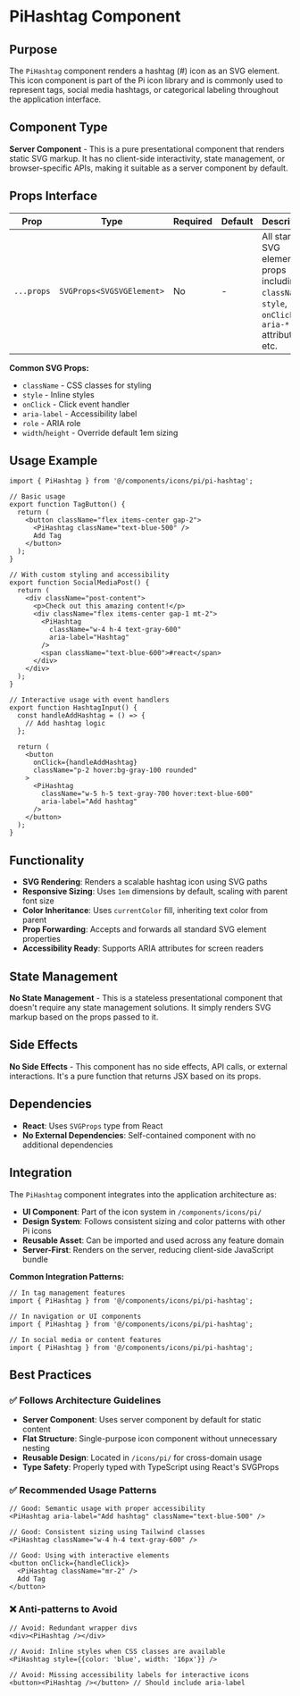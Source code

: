# PiHashtag Component

## Purpose

The `PiHashtag` component renders a hashtag (#) icon as an SVG element. This icon component is part of the Pi icon library and is commonly used to represent tags, social media hashtags, or categorical labeling throughout the application interface.

## Component Type

**Server Component** - This is a pure presentational component that renders static SVG markup. It has no client-side interactivity, state management, or browser-specific APIs, making it suitable as a server component by default.

## Props Interface

| Prop | Type | Required | Default | Description |
|------|------|----------|---------|-------------|
| `...props` | `SVGProps<SVGSVGElement>` | No | - | All standard SVG element props including `className`, `style`, `onClick`, `aria-*` attributes, etc. |

**Common SVG Props:**
- `className` - CSS classes for styling
- `style` - Inline styles
- `onClick` - Click event handler
- `aria-label` - Accessibility label
- `role` - ARIA role
- `width`/`height` - Override default 1em sizing

## Usage Example

```tsx
import { PiHashtag } from '@/components/icons/pi/pi-hashtag';

// Basic usage
export function TagButton() {
  return (
    <button className="flex items-center gap-2">
      <PiHashtag className="text-blue-500" />
      Add Tag
    </button>
  );
}

// With custom styling and accessibility
export function SocialMediaPost() {
  return (
    <div className="post-content">
      <p>Check out this amazing content!</p>
      <div className="flex items-center gap-1 mt-2">
        <PiHashtag 
          className="w-4 h-4 text-gray-600" 
          aria-label="Hashtag"
        />
        <span className="text-blue-600">#react</span>
      </div>
    </div>
  );
}

// Interactive usage with event handlers
export function HashtagInput() {
  const handleAddHashtag = () => {
    // Add hashtag logic
  };

  return (
    <button 
      onClick={handleAddHashtag}
      className="p-2 hover:bg-gray-100 rounded"
    >
      <PiHashtag 
        className="w-5 h-5 text-gray-700 hover:text-blue-600"
        aria-label="Add hashtag"
      />
    </button>
  );
}
```

## Functionality

- **SVG Rendering**: Renders a scalable hashtag icon using SVG paths
- **Responsive Sizing**: Uses `1em` dimensions by default, scaling with parent font size
- **Color Inheritance**: Uses `currentColor` fill, inheriting text color from parent
- **Prop Forwarding**: Accepts and forwards all standard SVG element properties
- **Accessibility Ready**: Supports ARIA attributes for screen readers

## State Management

**No State Management** - This is a stateless presentational component that doesn't require any state management solutions. It simply renders SVG markup based on the props passed to it.

## Side Effects

**No Side Effects** - This component has no side effects, API calls, or external interactions. It's a pure function that returns JSX based on its props.

## Dependencies

- **React**: Uses `SVGProps` type from React
- **No External Dependencies**: Self-contained component with no additional dependencies

## Integration

The `PiHashtag` component integrates into the application architecture as:

- **UI Component**: Part of the icon system in `/components/icons/pi/`
- **Design System**: Follows consistent sizing and color patterns with other Pi icons
- **Reusable Asset**: Can be imported and used across any feature domain
- **Server-First**: Renders on the server, reducing client-side JavaScript bundle

**Common Integration Patterns:**
```tsx
// In tag management features
import { PiHashtag } from '@/components/icons/pi/pi-hashtag';

// In navigation or UI components
import { PiHashtag } from '@/components/icons/pi/pi-hashtag';

// In social media or content features
import { PiHashtag } from '@/components/icons/pi/pi-hashtag';
```

## Best Practices

### ✅ Follows Architecture Guidelines

- **Server Component**: Uses server component by default for static content
- **Flat Structure**: Single-purpose icon component without unnecessary nesting
- **Reusable Design**: Located in `/icons/pi/` for cross-domain usage
- **Type Safety**: Properly typed with TypeScript using React's SVGProps

### ✅ Recommended Usage Patterns

```tsx
// Good: Semantic usage with proper accessibility
<PiHashtag aria-label="Add hashtag" className="text-blue-500" />

// Good: Consistent sizing using Tailwind classes
<PiHashtag className="w-4 h-4 text-gray-600" />

// Good: Using with interactive elements
<button onClick={handleClick}>
  <PiHashtag className="mr-2" />
  Add Tag
</button>
```

### ❌ Anti-patterns to Avoid

```tsx
// Avoid: Redundant wrapper divs
<div><PiHashtag /></div>

// Avoid: Inline styles when CSS classes are available
<PiHashtag style={{color: 'blue', width: '16px'}} />

// Avoid: Missing accessibility labels for interactive icons
<button><PiHashtag /></button> // Should include aria-label
```